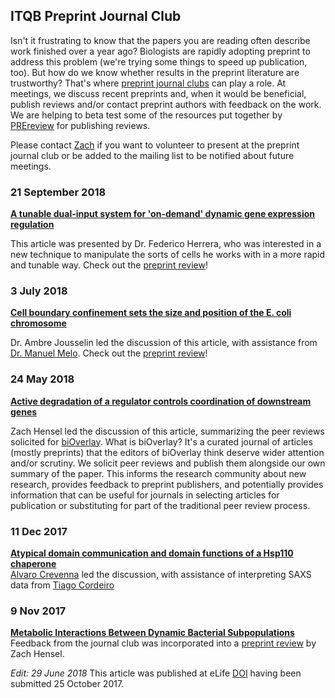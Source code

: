 ## ITQB Preprint Journal Club

Isn't it frustrating to know that the papers you are reading often describe work finished over a year ago? Biologists are rapidly adopting preprint to address this problem (we're trying some things to speed up publication, too). But how do we know whether results in the preprint literature are trustworthy? That's where [preprint journal clubs](http://asapbio.org/preprint-journal-clubs) can play a role. At meetings, we discuss recent preprints and, when it would be beneficial, publish reviews and/or contact preprint authors with feedback on the work. We are helping to beta test some of the resources put together by [PREreview](https://www.prereview.org/) for publishing reviews.

Please contact [Zach](mailto:zach.hensel@itqb.unl.pt) if you want to volunteer to present at the preprint journal club or be added to the mailing list to be notified about future meetings.

### 21 September 2018

**[A tunable dual-input system for 'on-demand' dynamic gene expression regulation](https://www.biorxiv.org/content/early/2018/09/16/404699)**

This article was presented by Dr. Federico Herrera, who was interested in a new technique to manipulate the sorts of cells he works with in a more rapid and tunable way. Check out the [preprint review](https://www.prereview.org/users/172741/articles/326353-itqb-preprint-journal-club-21-september-2018)!

### 3 July 2018

**[Cell boundary confinement sets the size and position of the E. coli chromosome](https://www.biorxiv.org/content/early/2018/06/15/348052)**

Dr. Ambre Jousselin led the discussion of this article, with assistance from [Dr. Manuel Melo](http://www.itqb.unl.pt/labs/multiscale-modeling/). Check out the [preprint review](https://www.prereview.org/users/172741/articles/312262-itqb-preprint-journal-club-3-july-2018)!

### 24 May 2018

**[Active degradation of a regulator controls coordination of downstream genes](https://www.biorxiv.org/content/early/2018/02/26/272120)**

Zach Hensel led the discussion of this article, summarizing the peer reviews solicited for [biOverlay](https://www.bioverlay.org/post/2018-05-active-degradation-coordination/). What is biOverlay? It's a curated journal of articles (mostly preprints) that the editors of biOverlay think deserve wider attention and/or scrutiny. We solicit peer reviews and publish them alongside our own summary of the paper. This informs the research community about new research, provides feedback to preprint publishers, and potentially provides information that can be useful for journals in selecting articles for publication or substituting for part of the traditional peer review process.

### 11 Dec 2017

**[Atypical domain communication and domain functions of a Hsp110 chaperone](https://www.biorxiv.org/content/early/2017/11/17/220798)**  
[Alvaro Crevenna](http://www.itqb.unl.pt/research/biological-chemistry/biomolecular-self-organization) led the discussion, with assistance of interpreting SAXS data from [Tiago Cordeiro](http://www.itqb.unl.pt/research/biological-chemistry/dynamic-structural-biology)


### 9 Nov 2017

**[Metabolic Interactions Between Dynamic Bacterial Subpopulations](https://www.biorxiv.org/content/early/2017/10/25/208686)**  
Feedback from the journal club was incorporated into a [preprint review](https://www.prereview.org/users/172741/articles/210868-itqb-preprint-journal-club-9-nov-2017) by Zach Hensel.

*Edit: 29 June 2018* This article was published at eLife [DOI](https://doi.org/10.7554/eLife.33099) having been submitted 25 October 2017.